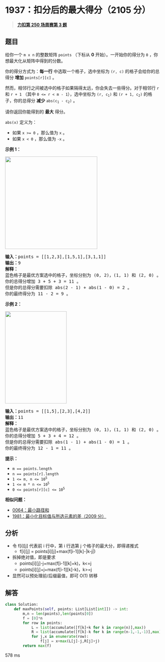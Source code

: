 # 1937：扣分后的最大得分（2105 分）


> <u>**[力扣第 250 场周赛第 3 题](https://leetcode.cn/problems/maximum-number-of-points-with-cost/)**</u>

## 题目

<p>给你一个 <code>m x n</code> 的整数矩阵 <code>points</code> （下标从 <strong>0</strong> 开始）。一开始你的得分为 <code>0</code> ，你想最大化从矩阵中得到的分数。</p>

<p>你的得分方式为：<strong>每一行</strong> 中选取一个格子，选中坐标为 <code>(r, c)</code> 的格子会给你的总得分 <strong>增加</strong> <code>points[r][c]</code> 。</p>

<p>然而，相邻行之间被选中的格子如果隔得太远，你会失去一些得分。对于相邻行 <code>r</code> 和 <code>r + 1</code> （其中 <code>0 <= r < m - 1</code>），选中坐标为 <code>(r, c<sub>1</sub>)</code> 和 <code>(r + 1, c<sub>2</sub>)</code> 的格子，你的总得分 <b>减少</b> <code>abs(c<sub>1</sub> - c<sub>2</sub>)</code> 。</p>

<p>请你返回你能得到的 <strong>最大</strong> 得分。</p>

<p><code>abs(x)</code> 定义为：</p>

<ul>
<li>如果 <code>x >= 0</code> ，那么值为 <code>x</code> 。</li>
<li>如果 <code>x < 0</code> ，那么值为 <code>-x</code> 。</li>
</ul>



<p><strong>示例 1：</strong></p>
<img alt="" src="https://assets.leetcode.com/uploads/2021/07/12/screenshot-2021-07-12-at-13-40-26-diagram-drawio-diagrams-net.png" style="width: 300px; height: 300px;" />
<pre>
<b>输入：</b>points = [[1,2,3],[1,5,1],[3,1,1]]
<b>输出：</b>9
<strong>解释：</strong>
蓝色格子是最优方案选中的格子，坐标分别为 (0, 2)，(1, 1) 和 (2, 0) 。
你的总得分增加 3 + 5 + 3 = 11 。
但是你的总得分需要扣除 abs(2 - 1) + abs(1 - 0) = 2 。
你的最终得分为 11 - 2 = 9 。
</pre>

<p><strong>示例 2：</strong></p>
<img alt="" src="https://assets.leetcode.com/uploads/2021/07/12/screenshot-2021-07-12-at-13-42-14-diagram-drawio-diagrams-net.png" style="width: 200px; height: 299px;" />
<pre>
<b>输入：</b>points = [[1,5],[2,3],[4,2]]
<b>输出：</b>11
<strong>解释：</strong>
蓝色格子是最优方案选中的格子，坐标分别为 (0, 1)，(1, 1) 和 (2, 0) 。
你的总得分增加 5 + 3 + 4 = 12 。
但是你的总得分需要扣除 abs(1 - 1) + abs(1 - 0) = 1 。
你的最终得分为 12 - 1 = 11 。
</pre>



<p><strong>提示：</strong></p>

<ul>
<li><code>m == points.length</code></li>
<li><code>n == points[r].length</code></li>
<li><code>1 <= m, n <= 10<sup>5</sup></code></li>
<li><code>1 <= m * n <= 10<sup>5</sup></code></li>
<li><code>0 <= points[r][c] <= 10<sup>5</sup></code></li>
</ul>


**相似问题：**
- [0064：最小路径和](/leetcode/0064)
- [1981：最小化目标值与所选元素的差（2009 分）](/leetcode/1981)


## 分析

- 令 f[i][j] 代表前 i 行中，第 i 行选第 j 个格子的最大分，即得递推式
	- f[i][j] = points[i][j]+max(f[i-1][k]-|k-j|)
- 拆掉绝对值，即是要求
	- points[i][j]-j+max(f[i-1][k]+k)，k<=j
	- points[i][j]+j+max(f[i-1][k]-k)，k>=j
- 显然可以预处理前/后缀最值，即可 O(1) 转移

## 解答


```python
class Solution:
    def maxPoints(self, points: List[List[int]]) -> int:
        m,n = len(points),len(points[0])
        f = [0]*n
        for row in points:
            L = list(accumulate([f[k]+k for k in range(n)],max))
            R = list(accumulate([f[k]-k for k in range(n-1,-1,-1)],max))[::-1]
            for j,x in enumerate(row):
                f[j] = x+max(L[j]-j,R[j]+j)
        return max(f)
```
578 ms
